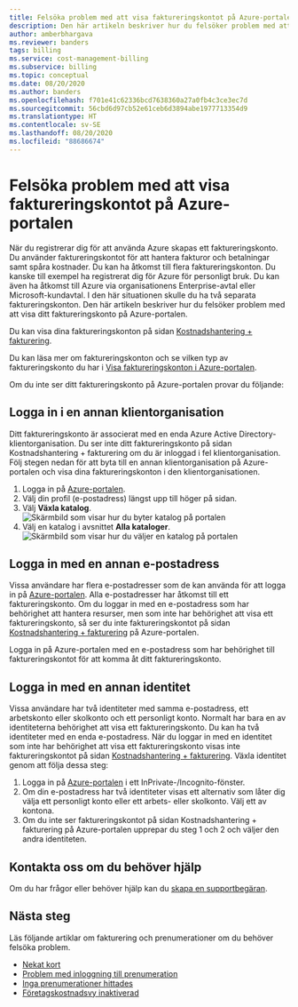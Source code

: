 ```yaml
---
title: Felsöka problem med att visa faktureringskontot på Azure-portalen
description: Den här artikeln beskriver hur du felsöker problem med att visa ditt faktureringskonto på Azure-portalen.
author: amberbhargava
ms.reviewer: banders
tags: billing
ms.service: cost-management-billing
ms.subservice: billing
ms.topic: conceptual
ms.date: 08/20/2020
ms.author: banders
ms.openlocfilehash: f701e41c62336bcd7638360a27a0fb4c3ce3ec7d
ms.sourcegitcommit: 56cbd6d97cb52e61ceb6d3894abe1977713354d9
ms.translationtype: HT
ms.contentlocale: sv-SE
ms.lasthandoff: 08/20/2020
ms.locfileid: "88686674"
---
```

# <a name="troubleshoot-viewing-your-billing-account-in-the-azure-portal"></a>Felsöka problem med att visa faktureringskontot på Azure-portalen

När du registrerar dig för att använda Azure skapas ett faktureringskonto. Du använder faktureringskontot för att hantera fakturor och betalningar samt spåra kostnader. Du kan ha åtkomst till flera faktureringskonton. Du kanske till exempel ha registrerat dig för Azure för personligt bruk. Du kan även ha åtkomst till Azure via organisationens Enterprise-avtal eller Microsoft-kundavtal. I den här situationen skulle du ha två separata faktureringskonton. Den här artikeln beskriver hur du felsöker problem med att visa ditt faktureringskonto på Azure-portalen.

Du kan visa dina faktureringskonton på sidan [Kostnadshantering + fakturering](https://portal.azure.com/#blade/Microsoft_Azure_GTM/ModernBillingMenuBlade).

Du kan läsa mer om faktureringskonton och se vilken typ av faktureringskonto du har i [Visa faktureringskonton i Azure-portalen](view-all-accounts.md).

Om du inte ser ditt faktureringskonto på Azure-portalen provar du följande:

## <a name="sign-in-to-a-different-tenant"></a>Logga in i en annan klientorganisation

Ditt faktureringskonto är associerat med en enda Azure Active Directory-klientorganisation. Du ser inte ditt faktureringskonto på sidan Kostnadshantering + fakturering om du är inloggad i fel klientorganisation. Följ stegen nedan för att byta till en annan klientorganisation på Azure-portalen och visa dina faktureringskonton i den klientorganisationen.

1. Logga in på [Azure-portalen](https://portal.azure.com).
1. Välj din profil (e-postadress) längst upp till höger på sidan.
1. Välj **Växla katalog**.  
    ![Skärmbild som visar hur du byter katalog på portalen](./media/troubleshoot-account-not-found/select-switch-directory.png)
1. Välj en katalog i avsnittet **Alla kataloger**.  
    ![Skärmbild som visar hur du väljer en katalog på portalen](./media/troubleshoot-account-not-found/select-directory.png)

## <a name="sign-in-with-a-different-email-address"></a>Logga in med en annan e-postadress

Vissa användare har flera e-postadresser som de kan använda för att logga in på [Azure-portalen](https://portal.azure.com). Alla e-postadresser har åtkomst till ett faktureringskonto. Om du loggar in med en e-postadress som har behörighet att hantera resurser, men som inte har behörighet att visa ett faktureringskonto, så ser du inte faktureringskontot på sidan [Kostnadshantering + fakturering](https://portal.azure.com/#blade/Microsoft_Azure_GTM/ModernBillingMenuBlade) på Azure-portalen.

Logga in på Azure-portalen med en e-postadress som har behörighet till faktureringskontot för att komma åt ditt faktureringskonto.

## <a name="sign-in-with-a-different-identity"></a>Logga in med en annan identitet

Vissa användare har två identiteter med samma e-postadress, ett arbetskonto eller skolkonto och ett personligt konto. Normalt har bara en av identiteterna behörighet att visa ett faktureringskonto. Du kan ha två identiteter med en enda e-postadress. När du loggar in med en identitet som inte har behörighet att visa ett faktureringskonto visas inte faktureringskontot på sidan [Kostnadshantering + fakturering](https://portal.azure.com/#blade/Microsoft_Azure_GTM/ModernBillingMenuBlade). Växla identitet genom att följa dessa steg:

1. Logga in på [Azure-portalen](https://portal.azure.com) i ett InPrivate-/Incognito-fönster.
1. Om din e-postadress har två identiteter visas ett alternativ som låter dig välja ett personligt konto eller ett arbets- eller skolkonto. Välj ett av kontona.
1. Om du inte ser faktureringskontot på sidan Kostnadshantering + fakturering på Azure-portalen upprepar du steg 1 och 2 och väljer den andra identiteten.

## <a name="contact-us-for-help"></a>Kontakta oss om du behöver hjälp

Om du har frågor eller behöver hjälp kan du [skapa en supportbegäran](https://ms.portal.azure.com/#blade/Microsoft_Azure_Support/HelpAndSupportBlade/newsupportrequest).

## <a name="next-steps"></a>Nästa steg

Läs följande artiklar om fakturering och prenumerationer om du behöver felsöka problem.

- [Nekat kort](https://docs.microsoft.com/azure/cost-management-billing/manage/troubleshoot-declined-card)
- [Problem med inloggning till prenumeration](https://docs.microsoft.com/azure/cost-management-billing/manage/troubleshoot-sign-in-issue)
- [Inga prenumerationer hittades](https://docs.microsoft.com/azure/cost-management-billing/manage/no-subscriptions-found)
- [Företagskostnadsvy inaktiverad](https://docs.microsoft.com/azure/cost-management-billing/manage/enterprise-mgmt-grp-troubleshoot-cost-view)

